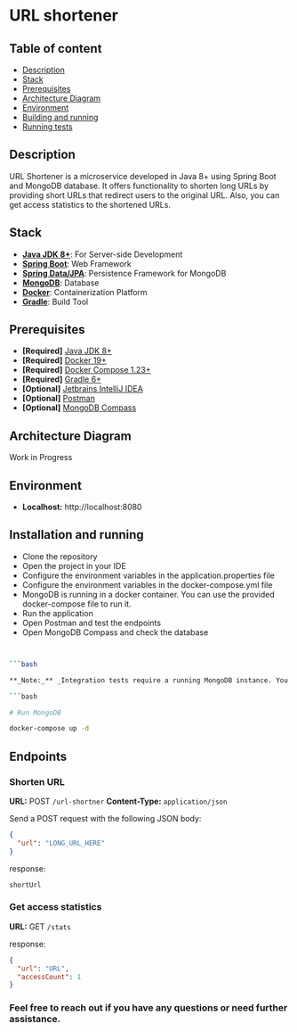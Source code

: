 # URL shortener

## Table of content

- [Description](#description)
- [Stack](#stack)
- [Prerequisites](#prerequisites)
- [Architecture Diagram](#architecture-diagram)
- [Environment](#environment)
- [Building and running](#building-and-running)
- [Running tests](#running-tests)

## Description

URL Shortener is a microservice developed in Java 8+ using Spring Boot and MongoDB database. It offers functionality to shorten long URLs by providing short URLs that redirect users to the original URL. Also, you can get access statistics to the shortened URLs.

## Stack

- **[Java JDK 8+](https://www.oracle.com/java/technologies/javase-jdk11-downloads.html)**: For Server-side Development
- **[Spring Boot](https://spring.io/projects/spring-boot)**: Web Framework
- **[Spring Data/JPA](https://spring.io/projects/spring-data-jpa)**: Persistence Framework for MongoDB
- **[MongoDB](https://www.mongodb.com/)**: Database
- **[Docker](https://www.docker.com/)**: Containerization Platform
- **[Gradle](https://gradle.org/)**: Build Tool

## Prerequisites

- **[Required]** [Java JDK 8+](https://www.oracle.com/java/technologies/javase-jdk11-downloads.html)
- **[Required]** [Docker 19+](https://docs.docker.com/install/)
- **[Required]** [Docker Compose 1.23+](https://docs.docker.com/compose/install/#install-compose)
- **[Required]** [Gradle 6+](https://gradle.org/install/)
- **[Optional]** [Jetbrains IntelliJ IDEA](https://www.jetbrains.com/idea/download/#section=linux)
- **[Optional]** [Postman](https://www.postman.com/downloads/)
- **[Optional]** [MongoDB Compass](https://www.mongodb.com/products/compass)

## Architecture Diagram

Work in Progress

## Environment

- **Localhost:** http://localhost:8080

## Installation and running

- Clone the repository
- Open the project in your IDE
- Configure the environment variables in the application.properties file
- Configure the environment variables in the docker-compose.yml file
- MongoDB is running in a docker container. You can use the provided docker-compose file to run it.
- Run the application
- Open Postman and test the endpoints
- Open MongoDB Compass and check the database

```bash


```bash

**_Note:_** _Integration tests require a running MongoDB instance. You can use the provided docker-compose file to run it._

```bash

# Run MongoDB

docker-compose up -d

```

## **Endpoints**

### Shorten URL

**URL:** POST `/url-shortner`
**Content-Type:** `application/json`

Send a POST request with the following JSON body:

```json
{
  "url": "LONG_URL_HERE"
}
```

response:

```
shortUrl

```

### Get access statistics

**URL:** GET `/stats`

response:

```json
{
  "url": "URL",
  "accessCount": 1
}
```

### Feel free to reach out if you have any questions or need further assistance.

